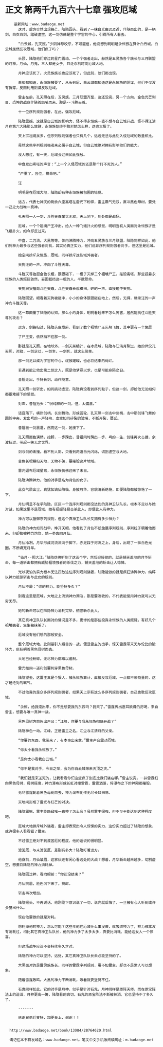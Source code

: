 # 正文 第两千九百六十七章 强攻厄域
        最新网址：www.badaoge.net
          这时，后方突然出现锋芒，陆隐回头，看到了一抹白光由远及近，伴随而出的，是一柄剑，白衣白剑，踏破虚空，这一剑仿佛是整个宇宙的中心，引得所有人看去。
      
          “白云城，孔天照。”少阴神尊咬牙，不可置信，他没想到明明是永恒族在算计白云城，白云城居然反攻厄域，他们疯了吗？
      
          头顶，陆隐他们穿过的星门震动，一个个强者走出，赫然是五灵族各个族长与三月联盟的月神，月仙，月鬼，三人都是女子，目泛杀机盯向厄域大地。
      
          月神应该死了，火灵族族长也应该死了，但此刻，他们都出现。
      
          白痴都知道，永恒族被耍了，从头到尾，白云城都知道这是永恒族的阴谋，他们不仅没有拆穿，反而利用阴谋反攻厄域。
      
          雷主在前，孔天照在后，五灵族，三月联盟齐至，这还没完，另一个方向，金色光芒刺目，恐怖的战意伴随着怒吼而来，那是--斗胜天尊。
      
          十一位序列规则强者，在此，强攻厄域。
      
          陆隐震撼，这就是白云城的影响力，怪不得永恒族一直不想与白云城开战，怪不得江清月在第六大陆那么放肆，永恒族始终不敢对她怎么样，这也太狠了。
      
          天上宗祖境虽多，但序列规则强者也只有几个，远远无法与此刻入侵厄域的数量相比。
      
          虽然这些序列规则强者未必属于白云城，但白云城绝对拥有影响他们的能力。
      
          没人想过，有一天，厄域会迎来如此强敌。
      
          中盘发出嘶哑的声音：“上一个入侵厄域的还是那个打不死的人。”
      
          “严重了，各位，拼命吧。”
      
          汪
      
          明明是在厄域大地，陆隐却有种永恒族被包围的错觉。
      
          远方，代表七神天的剩余六座高塔在雷光下粉碎，雷主霸气无双，直冲黑色母树，要凭一己之力战唯一真神。
      
          孔天照一人一剑，斗胜天尊举世无双，天上地下，到处都是战场。
      
          厄域，一个个祖境尸王冲出，给人一种飞蛾扑火的感觉，明明当初人类面对永恒族才是飞蛾扑火，如今却反过来。
      
          中盘，二刀流，大黑等等，体内沸腾神力，冲向五灵族与三月联盟，陆隐同样如此，他们凭神力最多与这些强者对抗，其实论真正实力，他们远非序列规则强者对手，但这里是厄域。
      
          始空间排斥永恒族，厄域，同样排斥这些域外强者。
      
          天狗汪的一声，冲向了斗胜天尊。
      
          斗胜天尊抬起金色长棍，狠狠砸下，一棍子灭掉三个祖境尸王，摧毁高塔，那些投靠永恒族的人类叛徒骇然，妄图抵挡这一棍的人，半数殒命。
      
          天狗狠狠撞向斗胜天尊，斗胜天尊长棍横扫，砰的一声，直接砸中天狗。
      
          陆隐回望，眼看着天狗被砸中，小小的身体狠狠砸在地上，然后，无碍，继续汪的一声冲向斗胜天尊。
      
          这一幕颠覆了陆隐的认知，那么小的身体，明明看起来不怎么厉害，居然能抗住斗胜天尊的攻击？
      
          远方，剑锋扫过，陆隐头皮发麻，看到了数个祖境尸王头颅飞舞，其中更有一个施展
      
          了尸王变，依然挡不住那一剑。
      
          那就是孔天照，在地球外，一剑灭杀橘计，在冰灵域，陆隐与江清月聊过，她的师父孔天照，对敌，一剑足以，一剑生，一剑死，就这么简单。
      
          那一剑足以成为宇宙的中心，绽放璀璨，也必将结束的绚烂。
      
          若遇到能让他出第二剑之人，既是他梦寐以求，也是可能身陨之日。
      
          昔祖走出，手持长剑，动作随意。
      
          孔天照一剑斩出，如同挑动虚空，陆隐竟没看到序列粒子，但这一剑，却给他无论如何都很难接下的感觉。
      
          对面，昔祖抬头：“很纯粹的一剑，但，太偏激。”
      
          话音落下，横卧剑柄，长剑舞动，形成圆轮，孔天照一剑击中剑柄，击中那剑锋飞舞的圆轮中央，发出乓的一声轻响，虚空如同碎裂的玻璃，不断开裂，蔓延。
      
          昔祖被一剑震退，然而这一剑，她接下了。
      
          孔天照面色漠然，抬脚，一步跨出，昔祖同时跨出一步，乓的一生，剑锋再次击撞，余波扫过，带起一抹无之世界。
      
          剑与剑的击撞，看不到人影，只看到两道白光闪烁，切割虚空与大地。
      
          金色长棍横扫天地，无物不破，要摧毁这片地域。
      
          雷光遍布厄域星穹，永恒族仿佛迎来了末日。
      
          陆隐沸腾神力，他的对手是名为月仙的女子。
      
          此女气质出尘，真犹如谪仙降临，身披月华，容貌清新绝艳，即便陆隐都被惊艳了一下。
      
          月仙明显不在乎陆隐，区区一个连序列规则都没达到的真神卫队队长，根本不足以与她对战，如果这里不是厄域，她有把握轻易击杀此人，即便此人有神力。
      
          神力可以抵御序列规则，但这个真神卫队队长又拥有多少神力？
      
          陆隐的神力如同战甲，睁开天眼，他看到了月仙不断施展序列规则，序列粒子朝着他而来，但却都被神力灼烧，他一拳轰向月仙。
      
          月仙冷冽，月华形成河流流淌于脚下，赤足踩于河流之上，身后，出现了一抹白色光圈，不断填充月华。
      
          “仙月--照大江。”陆隐仿佛听到了这五个字，然后迎接他的，就是铺天盖地的月华斩击，每一道斩击都拥有威胁祖境强者的杀伐之力，铺天盖地的斩击让人惊悚。
      
          光以夜泊的实力根本无法匹敌这位序列规则强者，陆隐能做的就是疯狂沸腾神力，纯粹以神力抵御斩击与此女的规则。
      
          月仙不屑：“你的神力，能坚持多久？”
      
          别看这里是厄域，大地之上流淌神力湖泊，那是要吸收的，不代表能使用神力就可以无穷无尽。
      
          她的斩击可以在陆隐神力消耗完毕，彻底斩杀此人。
      
          其它真神卫队队长面对的情况差不多，更惨的是那些投靠永恒族的人类叛徒，有好几个祖境强者，生生被抹杀了。
      
          厄域没有他们想的那般安全。
      
          整个厄域大地，此刻最引人瞩目的一战，便是雷主的出手，惊天雷霆带来无与伦比的破坏力，疯狂朝着黑色母树而去。
      
          大地已经粉碎，无尽神力都难以遏制。
      
          雷光如同一道利剑要刺穿黑色母树。
      
          陆隐望去，这雷主真是个狠人，被永恒族算计，直接反攻厄域，一点都不带商量的，这才是绝对的霸气。
      
          不过他靠的是众多序列规则强者，如果天上宗有这么多序列规则强者，自己也敢反攻厄域。
      
          “永恒，给我滚出来，你不是想要我的东西吗？我来了。”雷霆传出震耳欲聋的厉喝，来自雷主，想要与唯一真神一战。
      
          黑色母树方向传出声音：“江峰，你要与我永恒族彻底开战？”
      
          陆隐神色一动，江峰，正是雷主之名，江尘与江清月的父亲。
      
          “你要的东西，我带来了，有本事出来拿。”雷主声音震动厄域。
      
          “你太小看我永恒族了。”
      
          “是你太小看我白云城。”
      
          “你不是我对手，今日之举，会为你白云城带来灭顶之灾。”
      
          “我们就是来送死的，让我看看你们这些疯子到底比我们强在哪。”雷主说完，一抹雷霆扫向黑色母树，母树摇曳，神力瀑布形成长虹对撞雷霆，雷霆洒落，将瀑布之下的神殿都摧毁。
      
          无尽雷霆朝着黑色母树而去，神力瀑布化作无尽长虹扫荡。
      
          天地间形成了雷光与红芒的对决。
      
          陆隐震撼，雷主能匹敌唯一真神？怎么会？虽然雷主很强，但不至于能达到这种程度吧。
      
          厄域大地排斥域外强者，雷主却表现出令人惊悚的实力，这份实力超过了陆隐的想象，或许很多人看看错了雷主。
      
          不过雷主绝对不到渡苦厄的程度，他的话说的很明显。
      
          渡苦厄，与未渡苦厄，差别有多大？陆隐盯着远方。
      
          他身前，月仙皱眉，这家伙还有闲心看远处的大战？想着，月华斩击越来越多，切割虚空，想要将陆隐的神力消耗掉。
      
          陆隐回过神，看向眼前：“你还没结束？”
      
          月仙挑眉，脸色沉下来了，挑衅。
      
          斩击再次增加。
      
          陆隐摇头，不再说话，他刚刚下意识说了一句，说完就后悔了，一旦被有心人听到或许会猜出什么。
      
          现在他要做的就是对耗。
      
          想耗掉他的神力，怎么可能？这些年他在厄域什么事没做，就吸收神力了，神力根本没有消耗过，相比其它真神卫队队长，他的神力多了太多太多，真要比消耗，能给这女人一个惊喜。
      
          但这场战争应该不会持续多久才对。
      
          陆隐的神力可以坚持，远处，其它真神卫队队长未必能坚持的了。
      
          大黑面对的是雷灵族族长，同样的雷霆序列规则，虽不如雷主，却也不是常人可以想象。
      
          随着雷霆轰鸣，大黑的神力不断消耗，眼看就要坚持不住。
      
          石鬼同样如此，它的对手是月神，似乎是针对石鬼，月神同样是原阵天师，而在原宝阵法上的造诣，月神更高一筹，陆隐看的真切，石鬼的原宝阵法不断被抹消，它也坚持不了多久了。
      
          -------
      
          感谢兄弟们支持，加更奉上，谢谢！！
      
      
      http://www.badaoge.net/book/13084/28764620.html
      
      请记住本书首发域名：www.badaoge.net。笔尖中文手机版阅读网址：m.badaoge.net